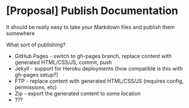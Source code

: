 # [Proposal] Publish Documentation

It should be really easy to take your Markdown files and publish them somewhere

What sort of publishing?

 - GitHub Pages - switch to gh-pages branch, replace content with generated HTML/CSS/JS, commit, push
 - Jekyll - support for Heroku deployments (how compatible is this with gh-pages setup?)
 - FTP - replace content with generated HTML/CSS/JS (requires config, permissions, etc)
 - Zip - export the generated content to some location
 - ???